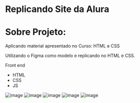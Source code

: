 # Replicando Site da Alura 


# Sobre Projeto:
Aplicando material apresentado no Curso: HTML e CSS 

Utilizando o Figma como modelo e replicando no HTML e CSS.


Front end
* HTML 
* CSS 
* JS 


![image](https://user-images.githubusercontent.com/54208910/194783484-aec90f3e-29d4-468d-a474-a98d62f68a72.png)
![image](https://user-images.githubusercontent.com/54208910/194783492-d8d90e9f-586b-499a-bf5c-daf6cc372718.png)
![image](https://user-images.githubusercontent.com/54208910/194783504-f667eece-7d93-420f-a215-e420545c3512.png)
![image](https://user-images.githubusercontent.com/54208910/194783511-c2d58edb-cda3-45c9-bd28-470156d2a315.png)
![image](https://user-images.githubusercontent.com/54208910/194783521-ece0769b-b085-4d3f-9f98-0e6baec229ce.png)
